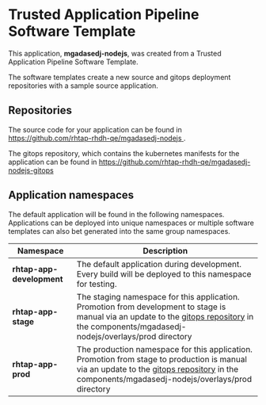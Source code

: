 # Trusted Application Pipeline Software Template

This application, **mgadasedj-nodejs**, was created from a Trusted Application Pipeline Software Template.

The software templates create a new source and gitops deployment repositories with a sample source application. 

## Repositories

The source code for your application can be found in [https://github.com/rhtap-rhdh-qe/mgadasedj-nodejs ](https://github.com/rhtap-rhdh-qe/mgadasedj-nodejs ).
 
The gitops repository, which contains the kubernetes manifests for the application can be found in 
[https://github.com/rhtap-rhdh-qe/mgadasedj-nodejs-gitops ](https://github.com/rhtap-rhdh-qe/mgadasedj-nodejs-gitops ) 

## Application namespaces 

The default application will be found in the following namespaces. Applications can be deployed into unique namespaces or multiple software templates can also bet generated into the same group namespaces.  

|  Namespace   |  Description   |  
| -------- | -------- |   
| **rhtap-app-development** | The default application during development. Every build will be deployed to this namespace for testing. | 
| **rhtap-app-stage** | The staging namespace for this application. Promotion from development to stage is manual via an update to the [gitops repository](https://github.com/rhtap-rhdh-qe/mgadasedj-nodejs-gitops ) in the components/mgadasedj-nodejs/overlays/prod directory |  
| **rhtap-app-prod** | The production namespace for this application. Promotion from stage to production is manual via an update to the [gitops repository](https://github.com/rhtap-rhdh-qe/mgadasedj-nodejs-gitops ) in the components/mgadasedj-nodejs/overlays/prod directory | 